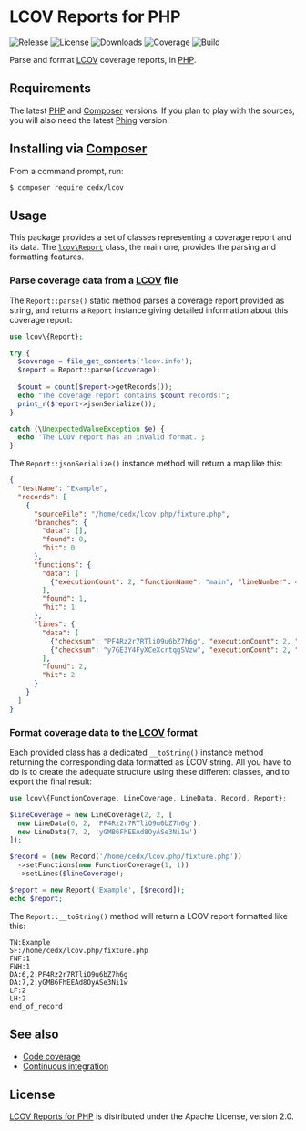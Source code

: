 # LCOV Reports for PHP
![Release](https://img.shields.io/packagist/v/cedx/lcov.svg) ![License](https://img.shields.io/packagist/l/cedx/lcov.svg) ![Downloads](https://img.shields.io/packagist/dt/cedx/lcov.svg) ![Coverage](https://coveralls.io/repos/github/cedx/lcov.php/badge.svg) ![Build](https://travis-ci.org/cedx/lcov.php.svg)

Parse and format [LCOV](http://ltp.sourceforge.net/coverage/lcov.php) coverage reports, in [PHP](https://secure.php.net).

## Requirements
The latest [PHP](https://secure.php.net) and [Composer](https://getcomposer.org) versions.
If you plan to play with the sources, you will also need the latest [Phing](https://www.phing.info) version.

## Installing via [Composer](https://getcomposer.org)
From a command prompt, run:

```shell
$ composer require cedx/lcov
```

## Usage
This package provides a set of classes representing a coverage report and its data.
The [`lcov\Report`](https://github.com/cedx/lcov.php/blob/master/lib/Report.php) class, the main one, provides the parsing and formatting features.

### Parse coverage data from a [LCOV](http://ltp.sourceforge.net/coverage/lcov.php) file
The `Report::parse()` static method parses a coverage report provided as string, and returns a `Report` instance giving detailed information about this coverage report:

```php
use lcov\{Report};

try {
  $coverage = file_get_contents('lcov.info');
  $report = Report::parse($coverage);
  
  $count = count($report->getRecords());
  echo "The coverage report contains $count records:";
  print_r($report->jsonSerialize());
}

catch (\UnexpectedValueException $e) {
  echo 'The LCOV report has an invalid format.';
}
```

The `Report::jsonSerialize()` instance method will return a map like this:

```json
{
  "testName": "Example",
  "records": [
    {
      "sourceFile": "/home/cedx/lcov.php/fixture.php",
      "branches": {
        "data": [],
        "found": 0,
        "hit": 0
      },
      "functions": {
        "data": [
          {"executionCount": 2, "functionName": "main", "lineNumber": 4}
        ],
        "found": 1,
        "hit": 1
      },
      "lines": {
        "data": [
          {"checksum": "PF4Rz2r7RTliO9u6bZ7h6g", "executionCount": 2, "lineNumber": 6},
          {"checksum": "y7GE3Y4FyXCeXcrtqgSVzw", "executionCount": 2, "lineNumber": 9}
        ],
        "found": 2,
        "hit": 2
      }
    }
  ]
}

```

### Format coverage data to the [LCOV](http://ltp.sourceforge.net/coverage/lcov.php) format
Each provided class has a dedicated `__toString()` instance method returning the corresponding data formatted as LCOV string.
All you have to do is to create the adequate structure using these different classes, and to export the final result:

```php
use lcov\{FunctionCoverage, LineCoverage, LineData, Record, Report};

$lineCoverage = new LineCoverage(2, 2, [
  new LineData(6, 2, 'PF4Rz2r7RTliO9u6bZ7h6g'),
  new LineData(7, 2, 'yGMB6FhEEAd8OyASe3Ni1w')
]);

$record = (new Record('/home/cedx/lcov.php/fixture.php'))
  ->setFunctions(new FunctionCoverage(1, 1))
  ->setLines($lineCoverage);

$report = new Report('Example', [$record]);
echo $report;
```

The `Report::__toString()` method will return a LCOV report formatted like this:

```
TN:Example
SF:/home/cedx/lcov.php/fixture.php
FNF:1
FNH:1
DA:6,2,PF4Rz2r7RTliO9u6bZ7h6g
DA:7,2,yGMB6FhEEAd8OyASe3Ni1w
LF:2
LH:2
end_of_record
```

## See also
- [Code coverage](https://coveralls.io/github/cedx/lcov.php)
- [Continuous integration](https://travis-ci.org/cedx/lcov.php)

## License
[LCOV Reports for PHP](https://github.com/cedx/lcov.php) is distributed under the Apache License, version 2.0.
